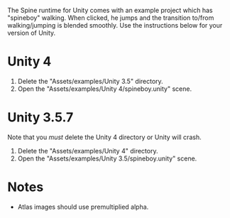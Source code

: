 The Spine runtime for Unity comes with an example project which has "spineboy" walking. When clicked, he jumps and the transition to/from walking/jumping is blended smoothly. Use the instructions below for your version of Unity.

# Unity 4

1. Delete the "Assets/examples/Unity 3.5" directory.
1. Open the "Assets/examples/Unity 4/spineboy.unity" scene.

# Unity 3.5.7

Note that you *must* delete the Unity 4 directory or Unity will crash.

1. Delete the "Assets/examples/Unity 4" directory.
1. Open the "Assets/examples/Unity 3.5/spineboy.unity" scene.

# Notes

- Atlas images should use premultiplied alpha.
